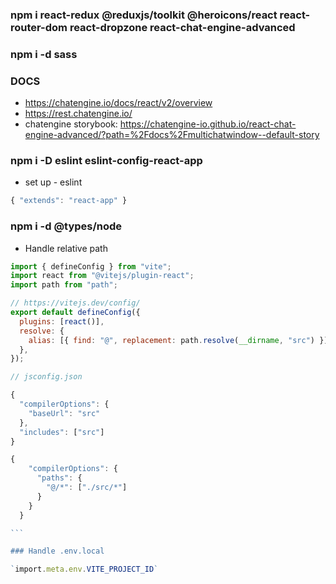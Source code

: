 ### npm i react-redux @reduxjs/toolkit @heroicons/react react-router-dom react-dropzone react-chat-engine-advanced

### npm i -d sass

### DOCS

- https://chatengine.io/docs/react/v2/overview
- https://rest.chatengine.io/
- chatengine storybook: https://chatengine-io.github.io/react-chat-engine-advanced/?path=%2Fdocs%2Fmultichatwindow--default-story

### npm i -D eslint eslint-config-react-app

- set up - eslint

```js
{ "extends": "react-app" }

```

### npm i -d @types/node

- Handle relative path

````js
import { defineConfig } from "vite";
import react from "@vitejs/plugin-react";
import path from "path";

// https://vitejs.dev/config/
export default defineConfig({
  plugins: [react()],
  resolve: {
    alias: [{ find: "@", replacement: path.resolve(__dirname, "src") }],
  },
});

// jsconfig.json

{
  "compilerOptions": {
    "baseUrl": "src"
  },
  "includes": ["src"]
}

{
    "compilerOptions": {
      "paths": {
        "@/*": ["./src/*"]
      }
    }
  }

```

### Handle .env.local

`import.meta.env.VITE_PROJECT_ID`
````
